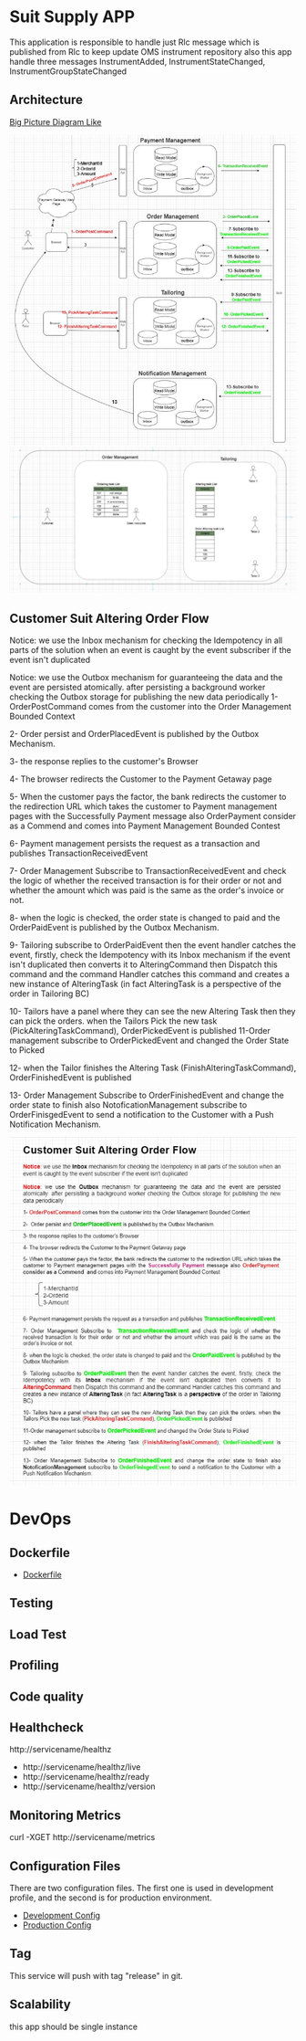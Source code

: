 # Suit Supply APP

This application is responsible to handle just Rlc message which is published from Rlc to keep update OMS instrument repository also this app handle three messages InstrumentAdded, InstrumentStateChanged, InstrumentGroupStateChanged 
## Architecture
[Big Picture Diagram Like ](https://drive.google.com/file/d/1Rk1-0pOWAwpwSserQQQ1TMPW87-XAdnR/view?usp=sharing)

![Architecture image](readme/Capture1.JPG)
![Architecture image](readme/Capture2.JPG)

## Customer Suit Altering Order Flow
Notice: we use the Inbox mechanism for checking the Idempotency in all parts of the solution when an event is caught by the event subscriber if the event isn't duplicated 

Notice: we use the Outbox mechanism for guaranteeing the data and the event are persisted atomically. after persisting a background worker checking the Outbox storage for publishing the new data periodically
1- OrderPostCommand comes from the customer into the Order Management Bounded Context

2-  Order persist and OrderPlacedEvent is published by the Outbox Mechanism.

3- the response replies to the customer's Browser 

4- The browser redirects the Customer to the Payment Getaway page

5- When the customer pays the factor, the bank redirects the customer to the redirection URL which takes the customer to Payment management pages with the Successfully Payment message also OrderPayment  consider as a Commend  and comes into Payment Management Bounded Contest


6- Payment management persists the request as a transaction and publishes TransactionReceivedEvent

7- Order Management Subscribe to  TransactionReceivedEvent and check the logic of whether the received transaction is for their order or not and whether the amount which was paid is the same as the order's invoice or not.  

8- when the logic is checked, the order state is changed to paid and the OrderPaidEvent is published by the Outbox Mechanism.

9- Tailoring subscribe to OrderPaidEvent then the event handler catches the event, firstly, check the Idempotency with its Inbox mechanism if the event isn't duplicated then converts it to AlteringCommand then Dispatch this command and the command Handler catches this command and creates a new instance of AlteringTask (in fact AlteringTask is a perspective of the order in Tailoring BC)

10- Tailors have a panel where they can see the new Altering Task then they can pick the orders. when the Tailors Pick the new task (PickAlteringTaskCommand), OrderPickedEvent is published 
11-Order management subscribe to OrderPickedEvent and changed the Order State to Picked

12- when the Tailor finishes the Altering Task (FinishAlteringTaskCommand), OrderFinishedEvent is published

13- Order Management Subscribe to OrderFinishedEvent and change the order state to finish also NotoficationManagement subscribe to OrderFinisgedEvent to send a notification to the Customer with a Push Notification Mechanism.

![Architecture image](readme/Capture3.JPG)

# DevOps

## Dockerfile
- [Dockerfile](src/OrderManagementService.RlcMessageListener/Dockerfile)
## Testing

## Load Test

## Profiling

## Code quality


## Healthcheck

http://servicename/healthz
* http://servicename/healthz/live
* http://servicename/healthz/ready
* http://servicename/healthz/version

## Monitoring Metrics

curl -XGET http://servicename/metrics


## Configuration Files

There are two configuration files. The first one is used in development profile, and the second is for production environment.

- [Development Config](src/OrderManagementService.RlcMessageListener/appsettings.json)
- [Production Config](src/OrderManagementService.RlcMessageListener/appsettings.json)

## Tag
This service will push with tag "release" in git.

## Scalability

this app should be single instance
